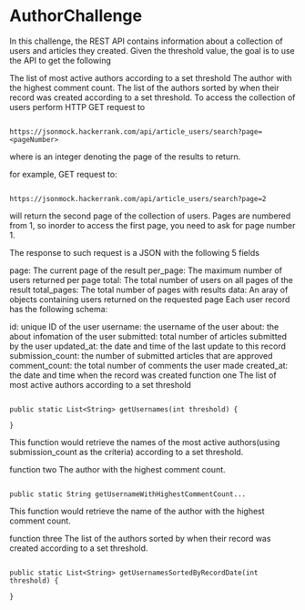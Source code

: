 # AuthorChallenge

In this challenge, the REST API contains information about a collection of users and articles they created. Given the threshold value, the goal is to use the API to get the following

The list of most active authors according to a set threshold
The author with the highest comment count.
The list of the authors sorted by when their record was created according to a set threshold.
To access the collection of users perform HTTP GET request to

```

https://jsonmock.hackerrank.com/api/article_users/search?page=<pageNumber>

```

where is an integer denoting the page of the results to return.

for example, GET request to:

```

https://jsonmock.hackerrank.com/api/article_users/search?page=2

```

will return the second page of the collection of users. Pages are numbered from 1, so inorder to access the first page, you need to ask for page number 1.

The response to such request is a JSON with the following 5 fields

page: The current page of the result
per_page: The maximum number of users returned per page
total: The total number of users on all pages of the result
total_pages: The total number of pages with results
data: An aray of objects containing users returned on the requested page
Each user record has the following schema:

id: unique ID of the user
username: the username of the user
about: the about infomation of the user
submitted: total number of articles submitted by the user
updated_at: the date and time of the last update to this record
submission_count: the number of submitted articles that are approved
comment_count: the total number of comments the user made
created_at: the date and time when the record was created
function one
The list of most active authors according to a set threshold

```

public static List<String> getUsernames(int threshold) {
   
}

```

This function would retrieve the names of the most active authors(using submission_count as the criteria) according to a set threshold.

function two
The author with the highest comment count.

```

public static String getUsernameWithHighestCommentCount...

```
This function would retrieve the name of the author with the highest comment count.

function three
The list of the authors sorted by when their record was created according to a set threshold.

```

public static List<String> getUsernamesSortedByRecordDate(int threshold) {
   
}

```
